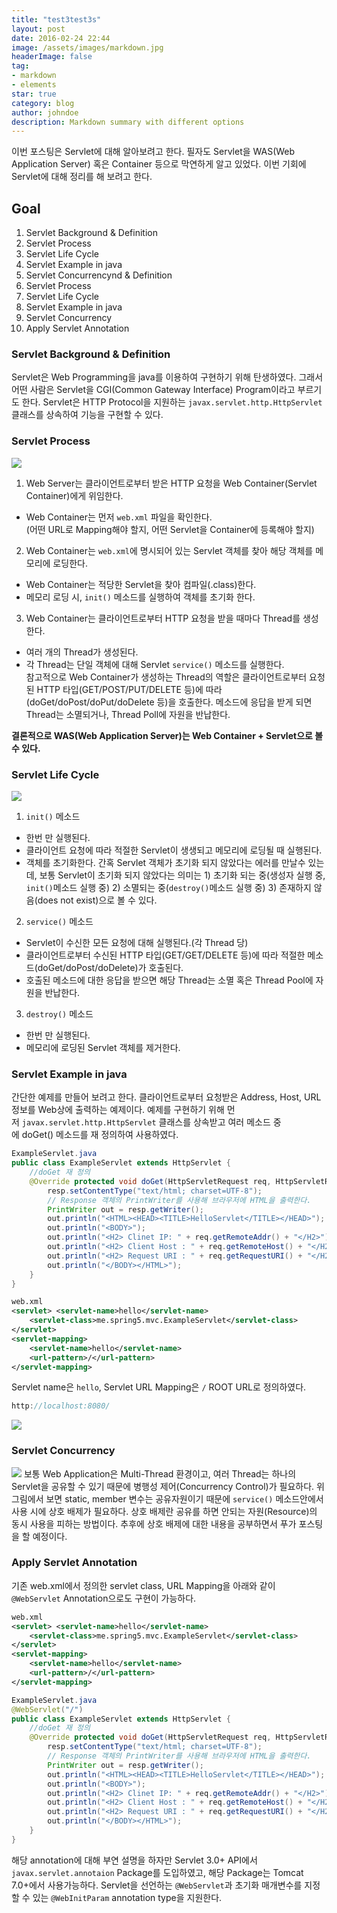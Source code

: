 ```yaml
---
title: "test3test3s"
layout: post
date: 2016-02-24 22:44
image: /assets/images/markdown.jpg
headerImage: false
tag:
- markdown
- elements
star: true
category: blog
author: johndoe
description: Markdown summary with different options
---
```


이번 포스팅은 Servlet에 대해 알아보려고 한다. 필자도 Servlet을 WAS(Web Application Server) 혹은 Container 등으로 막연하게 알고 있었다. 이번 기회에 Servlet에 대해 정리를 해 보려고 한다.   

## Goal   
1. Servlet Background & Definition
2. Servlet Process
3. Servlet Life Cycle
4. Servlet Example in java
5. Servlet Concurrencynd & Definition
2. Servlet Process
3. Servlet Life Cycle
4. Servlet Example in java
5. Servlet Concurrency
6. Apply Servlet Annotation   

### Servlet Background & Definition   
Servlet은 Web Programming을 java를 이용하여 구현하기 위해 탄생하였다. 그래서 어떤 사람은 Servlet을 CGI(Common Gateway Interface) Program이라고 부르기도 한다. Servlet은 HTTP Protocol을 지원하는 `javax.servlet.http.HttpServlet` 클래스를 상속하여 기능을 구현할 수 있다.   

### Servlet Process
![](https://user-images.githubusercontent.com/20740884/51011860-a0014f80-159d-11e9-81ec-24ff54f66018.JPG)   
1) Web Server는 클라이언트로부터 받은 HTTP 요청을 Web Container(Servlet Container)에게 위임한다.    
- Web Container는 먼저 `web.xml` 파일을 확인한다.   
(어떤 URL로 Mapping해야 할지, 어떤 Servlet을 Container에 등록해야 할지)   

2) Web Container는 `web.xml`에 명시되어 있는 Servlet 객체를 찾아 해당 객체를 메모리에 로딩한다.   
- Web Container는 적당한 Servlet을 찾아 컴파일(.class)한다.   
- 메모리 로딩 시, `init()` 메소드를 실행하여 객체를 초기화 한다.   

3) Web Container는 클라이언트로부터 HTTP 요청을 받을 때마다 Thread를 생성한다.    
- 여러 개의 Thread가 생성된다.   
- 각 Thread는 단일 객체에 대해 Servlet `service()` 메소드를 실행한다.   
참고적으로 Web Container가 생성하는 Thread의 역할은 클라이언트로부터 요청된 HTTP 타입(GET/POST/PUT/DELETE 등)에 따라 (doGet/doPost/doPut/doDelete 등)을 호출한다. 메소드에 응답을 받게 되면 Thread는 소멸되거나, Thread Poll에 자원을 반납한다.   

**결론적으로 WAS(Web Application Server)는 Web Container + Servlet으로 볼 수 있다.**   

### Servlet Life Cycle
![](https://user-images.githubusercontent.com/20740884/51012604-5581d200-15a1-11e9-8256-67cff7c719d8.JPG)   
1) `init()` 메소드   
- 한번 만 실행된다.   
- 클라이언트 요청에 따라 적절한 Servlet이 생생되고 메모리에 로딩될 때 실행된다.   
- 객체를 초기화한다.
간혹 Servlet 객체가 초기화 되지 않았다는 에러를 만날수 있는데, 보통 Servlet이 초기화 되지 않았다는 의미는 1) 초기화 되는 중(생성자 실행 중, `init()`메소드 실행 중) 2) 소멸되는 중(`destroy()`메소드 실행 중) 3) 존재하지 않음(does not exist)으로 볼 수 있다.   

2) `service()` 메소드   
- Servlet이 수신한 모든 요청에 대해 실행된다.(각 Thread 당)   
- 클라이언트로부터 수신된 HTTP 타입(GET/GET/DELETE 등)에 따라 적절한 메소드(doGet/doPost/doDelete)가 호출된다.   
- 호출된 메소드에 대한 응답을 받으면 해당 Thread는 소멸 혹은 Thread Pool에 자원을 반납한다.   

3) `destroy()` 메소드   
- 한번 만 실행된다.   
- 메모리에 로딩된 Servlet 객체를 제거한다.   

### Servlet Example in java   
간단한 예제를 만들어 보려고 한다. 클라이언트로부터 요청받은 Address, Host, URL정보를 Web상에 출력하는 예제이다. 예제를 구현하기 위해 먼저 `javax.servlet.http.HttpServlet` 클래스를 상속받고 여러 메소드 중에 doGet() 메소드를 재 정의하여 사용하였다.   

``` java
ExampleServlet.java
public class ExampleServlet extends HttpServlet {
    //doGet 재 정의
    @Override protected void doGet(HttpServletRequest req, HttpServletResponse resp) throws ServletException, IOException {
        resp.setContentType("text/html; charset=UTF-8");
        // Response 객체의 PrintWriter를 사용해 브라우저에 HTML을 출력한다.
        PrintWriter out = resp.getWriter();
        out.println("<HTML><HEAD><TITLE>HelloServlet</TITLE></HEAD>");
        out.println("<BODY>");
        out.println("<H2> Clinet IP: " + req.getRemoteAddr() + "</H2>");
        out.println("<H2> Client Host : " + req.getRemoteHost() + "</H2>");
        out.println("<H2> Request URI : " + req.getRequestURI() + "</H2>");
        out.println("</BODY></HTML>");
    }
}
```
```xml
web.xml
<servlet> <servlet-name>hello</servlet-name>
    <servlet-class>me.spring5.mvc.ExampleServlet</servlet-class>
</servlet>
<servlet-mapping>
    <servlet-name>hello</servlet-name>
    <url-pattern>/</url-pattern>
</servlet-mapping>
```   
Servlet name은 `hello`, Servlet URL Mapping은 `/` ROOT URL로 정의하였다.   

```java
http://localhost:8080/
```   
![](https://user-images.githubusercontent.com/20740884/51013619-ec04c200-15a6-11e9-9e9c-febad017e03f.JPG)   

### Servlet Concurrency   
![](https://user-images.githubusercontent.com/20740884/51014652-3a688f80-15ac-11e9-85c6-139c57b0b540.JPG)
보통 Web Application은 Multi-Thread 환경이고, 여러 Thread는 하나의 Servlet을 공유할 수 있기 때문에 병행성 제어(Concurrency Control)가 필요하다. 위 그림에서 보면 static, member 변수는 공유자원이기 때문에 `service()` 메소드안에서 사용 시에 상호 배제가 필요하다. 상호 배제란 공유를 하면 안되는 자원(Resource)의 동시 사용을 피하는 방법이다. 추후에 상호 배제에 대한 내용을 공부하면서 푸가 포스팅을 할 예정이다.      

### Apply Servlet Annotation
기존 web.xml에서 정의한 servlet class, URL Mapping을 아래와 같이 `@WebServlet` Annotation으로도 구현이 가능하다.   

``` xml
web.xml
<servlet> <servlet-name>hello</servlet-name>
    <servlet-class>me.spring5.mvc.ExampleServlet</servlet-class>
</servlet>
<servlet-mapping>
    <servlet-name>hello</servlet-name>
    <url-pattern>/</url-pattern>
</servlet-mapping>
```   

``` java
ExampleServlet.java
@WebServlet("/")
public class ExampleServlet extends HttpServlet {
    //doGet 재 정의
    @Override protected void doGet(HttpServletRequest req, HttpServletResponse resp) throws ServletException, IOException {
        resp.setContentType("text/html; charset=UTF-8");
        // Response 객체의 PrintWriter를 사용해 브라우저에 HTML을 출력한다.
        PrintWriter out = resp.getWriter();
        out.println("<HTML><HEAD><TITLE>HelloServlet</TITLE></HEAD>");
        out.println("<BODY>");
        out.println("<H2> Clinet IP: " + req.getRemoteAddr() + "</H2>");
        out.println("<H2> Client Host : " + req.getRemoteHost() + "</H2>");
        out.println("<H2> Request URI : " + req.getRequestURI() + "</H2>");
        out.println("</BODY></HTML>");
    }
}
```   
해당 annotation에 대해 부연 설명을 하자만 Servlet 3.0+ API에서 `javax.servlet.annotaion` Package를 도입하였고, 해당 Package는 Tomcat 7.0+에서 사용가능하다. Servlet을 선언하는 `@WebServlet`과 초기화 매개변수를 지정할 수 있는 `@WebInitParam` annotation type을 지원한다.   
